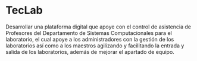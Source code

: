 # TecLab
Desarrollar una plataforma digital que apoye con el control de asistencia de Profesores del Departamento de Sistemas Computacionales para el laboratorio, el cual apoye a los administradores con la gestión de los laboratorios así como a los maestros agilizando y facilitando la entrada y salida de los laboratorios, además de mejorar el apartado de equipo.
